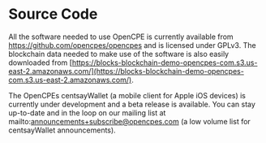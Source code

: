 # Source Code

All the software needed to use OpenCPE is currently available from https://github.com/opencpes/opencpes and is licensed under GPLv3. The blockchain data needed to make use of the software is also easily downloaded from [https://blocks-blockchain-demo-opencpes-com.s3.us-east-2.amazonaws.com/](https://blocks-blockchain-demo-opencpes-com.s3.us-east-2.amazonaws.com/).

The OpenCPEs centsayWallet (a mobile client for Apple iOS devices) is currently under development and a beta release is available. You can stay up-to-date and in the loop on our mailing list at mailto:announcements+subscribe@opencpes.com (a low volume list for centsayWallet announcements).
